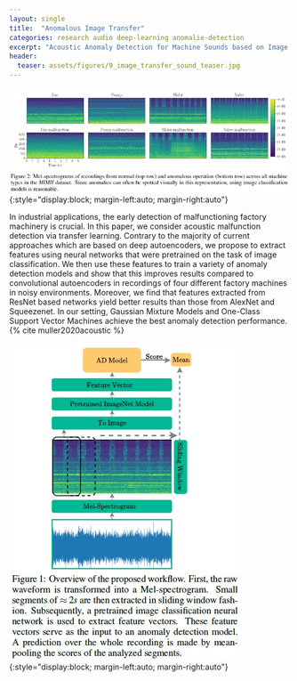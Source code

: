 ```yaml
---
layout: single
title:  "Anomalous Image Transfer"
categories: research audio deep-learning anomalie-detection 
excerpt: "Acoustic Anomaly Detection for Machine Sounds based on Image Transfer Learning"
header:
  teaser: assets/figures/9_image_transfer_sound_teaser.jpg
---
```


![Mels](\assets\figures\9_image_transfer_sound_mels.jpg){:style="display:block; margin-left:auto; margin-right:auto"}

In industrial applications, the early detection of malfunctioning factory machinery is crucial. In this paper, we consider acoustic malfunction detection via transfer learning. Contrary to the majority of current approaches which are based on deep autoencoders, we propose to extract features using neural networks that were pretrained on the task of image classification. We then use these features to train a variety of anomaly detection models and show that this improves results compared to convolutional autoencoders in recordings of four different factory machines in noisy environments. Moreover, we find that features extracted from ResNet based networks yield better results than those from AlexNet and Squeezenet. In our setting, Gaussian Mixture Models and One-Class Support Vector Machines achieve the best anomaly detection performance.
{% cite muller2020acoustic %}

![Workflow](\assets\figures\9_image_transfer_sound_workflow.jpg){:style="display:block; margin-left:auto; margin-right:auto"}
